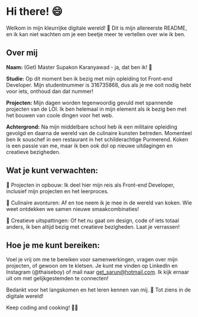 

# Hi there! 😄

Welkom in mijn kleurrijke digitale wereld! 🚀 Dit is mijn allereerste README, en ik kan niet wachten om je een beetje meer te vertellen over wie ik ben.

## Over mij

**Naam:**
(Get) Master Supakon Karanyawad - ja, dat ben ik! 🌟

**Studie:**
Op dit moment ben ik bezig met mijn opleiding tot Front-end Developer. Mijn studentnummer is 316735868, dus als je me ooit nodig hebt voor iets, onthoud dan dat nummer!

**Projecten:**
Mijn dagen worden tegenwoordig gevuld met spannende projecten van de LOI. Ik ben helemaal in mijn element als ik bezig ben met het bouwen van coole dingen voor het web.

**Achtergrond:**
Na mijn middelbare school heb ik een militaire opleiding gevolgd en daarna de wereld van de culinaire kunsten betreden. Momenteel ben ik souschef in een restaurant in het schilderachtige Purmerend. Koken is een passie van me, maar ik ben ook dol op nieuwe uitdagingen en creatieve bezigheden.

## Wat je kunt verwachten:

🚧 Projecten in opbouw: Ik deel hier mijn reis als Front-end Developer, inclusief mijn projecten en het leerproces.

🍳 Culinaire avonturen: Af en toe neem ik je mee in de wereld van koken. Wie weet ontdekken we samen nieuwe smaakcombinaties!

🎨 Creatieve uitspattingen: Of het nu gaat om design, code of iets totaal anders, ik ben altijd bezig met creatieve bezigheden. Laat je verrassen!

## Hoe je me kunt bereiken:

Voel je vrij om me te bereiken voor samenwerkingen, vragen over mijn projecten, of gewoon om te kletsen. Je kunt me vinden op LinkedIn en Instagram (@thaiseboy) of mail naar get_sarun@hotmail.com. Ik kijk ernaar uit om met gelijkgestemden te connecten!

Bedankt voor het langskomen en het leren kennen van mij. 🌈 Tot ziens in de digitale wereld!

Keep coding and cooking! 🚀🍲
